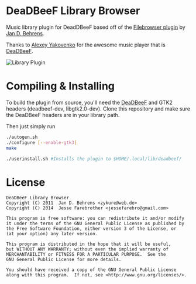 # DeaDBeeF Library Browser

Music library plugin for DeadDBeeF based off of the [Filebrowser plugin](http://sourceforge.net/projects/deadbeef-fb/) by [Jan D. Behrens](mailto:zykure@web.de).

Thanks to [Alexey Yakovenko](https://github.com/Alexey-Yakovenko) for the awesome music player that is [DeaDBeeF](http://deadbeef.sourceforge.net/).

![Library Plugin](http://i.imgur.com/54KbDQa.png)

# Compiling & Installing

To build the plugin from source, you'll need the [DeaDBeeF](http://deadbeef.sourceforge.net/) and GTK2 headers
  (deadbeef-dev, libgtk2.0-dev). Clone this repository and make sure the DeaDBeeF headers are in your library path.

Then just simply run
``` bash
./autogen.sh
./configure [--enable-gtk3]
make

./userinstall.sh #Installs the plugin to $HOME/.local/lib/deadbeef/
```

# License

    DeaDBeeF Library Browser
    Copyright (C) 2011  Jan D. Behrens <zykure@web.de>
    Copyright (C) 2014  Jesse Farebrother <jessefarebro@gmail.com>

    This program is free software: you can redistribute it and/or modify
    it under the terms of the GNU General Public License as published by
    the Free Software Foundation, either version 3 of the License, or
    (at your option) any later version.

    This program is distributed in the hope that it will be useful,
    but WITHOUT ANY WARRANTY; without even the implied warranty of
    MERCHANTABILITY or FITNESS FOR A PARTICULAR PURPOSE.  See the
    GNU General Public License for more details.

    You should have received a copy of the GNU General Public License
    along with this program.  If not, see <http://www.gnu.org/licenses/>.
